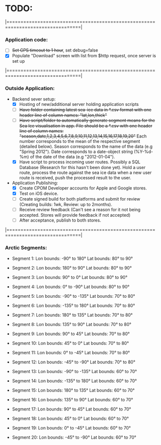 
# TODO:

|================================================================================|
### Application code:
  
- [ ] ~~Set GPS timeout to 1 hour~~, set debug=false
- [x] Populate "Download" screen with list from $http request, once server is set up

|================================================================================|
### Outside Application:
  
- Backend sever setup:
  * [x] Hosting of new/additional server holding application scripts
  * [ ] ~~Have folder containing latest sea-ice data in *.csv format with one header line of column names: "lat,lon,thick"~~
  * [ ] ~~Have script/folder to automatically generate segment means for the Sea Ice visualisation in app. File should be a *.csv with one header line of column names: "season,date,1,2,3,4,5,6,7,8,9,10,11,12,13,14,15,16,17,18,19,20"~~
    Each number corresponds to the mean of the respective segment (detailed below). Season corresponds to the name of the data (e.g "Spring 2012"). Date corresponds to a date-object string (%Y-%d-%m) of the date of the data (e.g "2012-01-04").
  - [x] Have script to process incoming user routes. Possibly a SQL Database (Research for this hasn't been done yet). Hold a user route, process the route against the sea ice data when a new user route is received, push the processed result to the user.
  
- Application Publishing:
  * [x] Create CPOM Developer accounts for Apple and Google stores.
  * [x] Test on iOS device.
  * [ ] Create signed build for both platforms and submit for review (Creating builds: 1wk, Review: up to 2months).
  * [ ] Receive review feedback (Can't see a reason for it not being accepted. Stores will provide feedback if not accepted)
  * [ ] After acceptance, publish to both stores.

|================================================================================|
### Arctic Segments:
  
  - Segment 1: Lon bounds: -90° to 180°
               Lat bounds: 80° to 90°
               
  - Segment 2: Lon bounds: 180° to 90°
               Lat bounds: 80° to 90°
               
  - Segment 3: Lon bounds: 90° to 0°
               Lat bounds: 80° to 90°
               
  - Segment 4: Lon bounds: 0° to -90°
               Lat bounds: 80° to 90°
               
  - Segment 5: Lon bounds: -90° to -135°
               Lat bounds: 70° to 80°
               
  - Segment 6: Lon bounds: -135° to 180°
               Lat bounds: 70° to 80°
               
  - Segment 7: Lon bounds: 180° to 135°
               Lat bounds: 70° to 80°
               
  - Segment 8: Lon bounds: 135° to 90°
               Lat bounds: 70° to 80°
               
  - Segment 9: Lon bounds: 90° to 45°
               Lat bounds: 70° to 80°
               
  - Segment 10: Lon bounds: 45° to 0°
                Lat bounds: 70° to 80°
                
  - Segment 11: Lon bounds: 0° to -45°
                Lat bounds: 70° to 80°
                
  - Segment 12: Lon bounds: -45° to -90°
                Lat bounds: 70° to 80°
                
  - Segment 13: Lon bounds: -90° to -135°
                Lat bounds: 60° to 70°
               
  - Segment 14: Lon bounds: -135° to 180°
                Lat bounds: 60° to 70°
               
  - Segment 15: Lon bounds: 180° to 135°
                Lat bounds: 60° to 70°
               
  - Segment 16: Lon bounds: 135° to 90°
                Lat bounds: 60° to 70°
               
  - Segment 17: Lon bounds: 90° to 45°
                Lat bounds: 60° to 70°
               
  - Segment 18: Lon bounds: 45° to 0°
                Lat bounds: 60° to 70°
                
  - Segment 19: Lon bounds: 0° to -45°
                Lat bounds: 60° to 70°
                
  - Segment 20: Lon bounds: -45° to -90°
                Lat bounds: 60° to 70°
